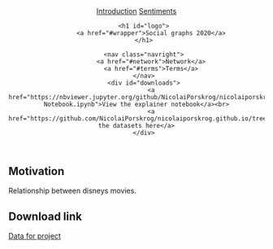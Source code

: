 <!DOCTYPE html>
<html lang="en">

<head>

<!-- title and meta -->
<meta charset="utf-8" />
<meta name="viewport" content="width=device-width,initial-scale=1.0" />
<meta name="description" content="" />

<title> Animated Movies |  Social Graphs 2020</title>

<!-- css -->
<link href='https://fonts.googleapis.com/css?family=Ubuntu:300,400,700,400italic' rel='stylesheet' type='text/css'>
<link href='https://fonts.googleapis.com/css?family=Oswald:400,300,700' rel='stylesheet' type='text/css'>
<link rel="stylesheet" href="css/style.css" />
<!--<link rel="stylesheet" href="css/twitter-quotes.css">-->
<link rel="stylesheet" href="css/switch.css" />
<link rel="stylesheet" type="text/css" href="css/slick.css"/>
<link rel="stylesheet" type="text/css" href="css/slick-theme.css"/>
<link rel="stylesheet" type="text/css" href="css/bar.css"/>

<!-- js -->
<script src="js/classie.js"></script>
<script src="js/jquery-3.1.1.min.js"></script>
<script src="js/scroll.js"></script>
<script src="js/quotes.js"></script>
<script src="js/masonry.pkgd.min.js"></script>
<script src="js/jquery.flexslider-min.js"></script>
<script src="nodes_modules/d3/build/d3.min.js"></script>
<script src="nodes_modules/d3-tip/index.js"></script>

<script>
    function init() {
        window.addEventListener('scroll', function(e){
            var distanceY = window.pageYOffset || document.documentElement.scrollTop,
                shrinkOn = 300,
                header = document.querySelector("header");
            if (distanceY > shrinkOn) {
                classie.add(header,"smaller");
            } else {
                if (classie.has(header,"smaller")) {
                    classie.remove(header,"smaller");
                }
            }
        });
    }
    window.onload = init();
</script>
</head>
<body>

<div id="wrapper">

<header>
    <div class="container clearfix">
        <nav class="left">
            <a href="#wrapper">Introduction</a>
            <a href="#sentiments">Sentiments</a>
        </nav>

        <h1 id="logo">
            <a href="#wrapper">Social graphs 2020</a>
        </h1>

        <nav class="navright">
            <a href="#network">Network</a>
            <a href="#terms">Terms</a>
        </nav>
        <div id="downloads">
            <a href="https://nbviewer.jupyter.org/github/NicolaiPorskrog/nicolaiporskrog.github.io/blob/master/assets/Explainer-Notebook.ipynb">View the explainer notebook</a><br>
            <a href="https://github.com/NicolaiPorskrog/nicolaiporskrog.github.io/tree/master/assets">Get the datasets here</a>
        </div>
</div>
    </div>

## Motivation

Relationship between disneys movies.


## Download link
[Data for project](https://github.com/signemik/SocialGraphsAnimateMovies/blob/main/Download/Movie_Data.xlsx?raw=true)








<!--
## Welcome to GitHub Pages
<!--
You can use the [editor on GitHub](https://github.com/signemik/SocailGraphsAnimateMovies/edit/main/README.md) to maintain and preview the content for your website in Markdown files.
<!--
Whenever you commit to this repository, GitHub Pages will run [Jekyll](https://jekyllrb.com/) to rebuild the pages in your site, from the content in your Markdown files.
<!--
### Markdown
<!--
Markdown is a lightweight and easy-to-use syntax for styling your writing. It includes conventions for
<!--
```markdown
Syntax highlighted code block
<!--
# Header 1
## Header 2
### Header 3
<!--
- Bulleted
- List
<!--
1. Numbered
2. List
<!--
**Bold** and _Italic_ and `Code` text
<!--
## Images
<img src="Images/DTU.png" height="100"> 
<!--This is a comment-->
<!--![](Images/DTU.png)-->
<!--
[Link](url) and ![Image](src)
```
<!--
For more details see [GitHub Flavored Markdown](https://guides.github.com/features/mastering-markdown/).
<!--
### Jekyll Themes
<!--
Your Pages site will use the layout and styles from the Jekyll theme you have selected in your [repository settings](https://github.com/signemik/SocailGraphsAnimateMovies/settings). The name of this theme is saved in the Jekyll `_config.yml` configuration file. -->
<!--
### Support or Contact
<!--
Having trouble with Pages? Check out our [documentation](https://docs.github.com/categories/github-pages-basics/) or [contact support](https://github.com/contact) and we’ll help you sort it out.
